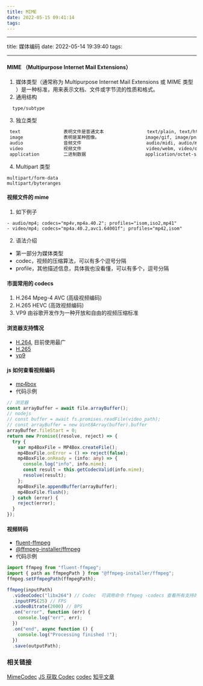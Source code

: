 ```yaml
---
title: MIME
date: 2022-05-15 09:41:14
tags:
---
```


---

title: 媒体编码
date: 2022-05-14 19:39:40
tags:

---

#### MIME （Multipurpose Internet Mail Extensions）

1. 媒体类型（通常称为 Multipurpose Internet Mail Extensions 或 MIME 类型 ）是一种标准，用来表示文档、文件或字节流的性质和格式。
2. 通用结构

```bash
  type/subtype
```

3.  独立类型

```bash
 text                表明文件是普通文本                text/plain, text/html, text/css, text/javascript
 image               表明是某种图像。                 image/gif, image/png, image/jpeg, image/bmp, image/webp, image/x-icon, image/vnd.microsoft.icon
 audio               音频文件                        audio/midi, audio/mpeg, audio/webm, audio/ogg, audio/wav
 video               视频文件                        video/webm, video/ogg
 application         二进制数据                      application/octet-stream, application/pkcs12, application/vnd.mspowerpoint, application/xhtml+xml, application/xml,  application/pdf
```

4. Multipart 类型

```
multipart/form-data
multipart/byteranges
```

#### 视频文件的 mime

1. 如下例子

```
- audio/mp4; codecs="mp4v,mp4a.40.2"; profiles="isom,iso2,mp41"
- video/mp4; codecs="mp4a.40.2,avc1.64001f"; profiles="mp42,isom"
```

2. 语法介绍

- 第一部分为媒体类型
- codec，视频的压缩算法，可以有多个逗号分隔
- profile，其他描述信息，具体我也没看懂，可以有多个，逗号分隔

#### 市面常用的 codecs

1. H.264 Mpeg-4 AVC (高级视频编码)
2. H.265 HEVC (高效视频编码)
3. VP9 由谷歌开发作为一种开放和自由的视频压缩标准

#### 浏览器支持情况

- [H.264](https://caniuse.com/?search=H.264), 目前使用最广
- [H.265](https://caniuse.com/?search=H.265)
- [vp9](https://caniuse.com/?search=VP9)

#### js 如何查看视频编码

- [mp4box](https://github.com/gpac/mp4box.js)
- 代码示例

```typescript
// 浏览器
const arrayBuffer = await file.arrayBuffer();
// nodejs
// const buffer = await fs.promises.readFile(video_path);
// const arrayBuffer = new Uint8Array(buffer).buffer
arrayBuffer.fileStart = 0;
return new Promise((resolve, reject) => {
  try {
    var mp4BoxFile = MP4Box.createFile();
    mp4BoxFile.onError = () => reject(false);
    mp4BoxFile.onReady = (info: any) => {
      console.log("info", info.mime);
      const result = this.getCodecValid(info.mime);
      resolve(result);
    };
    mp4BoxFile.appendBuffer(arrayBuffer);
    mp4BoxFile.flush();
  } catch (error) {
    reject(error);
  }
});
```

#### 视频转码

- [fluent-ffmpeg](https://github.com/fluent-ffmpeg/node-fluent-ffmpeg)
- [@ffmpeg-installer/ffmpeg](https://github.com/kribblo/node-ffmpeg-installer)
- 代码示例

```typescript
import ffmpeg from "fluent-ffmpeg";
import { path as ffmpegPath } from "@ffmpeg-installer/ffmpeg";
ffmpeg.setFfmpegPath(ffmpegPath);

ffmpeg(inputPath)
  .videoCodec("libx264") // Codec  可调用命令 ffmpeg -codecs 查看所有支持的格式
  .inputFPS(25) // FPS
  .videoBitrate(2000) // BPS
  .on("error", function (err) {
    console.log("err", err);
  })
  .on("end", async function () {
    console.log("Processing finished !");
  })
  .save(outputPath);
```

### 相关链接

[MimeCodec](https://www.jackpu.com/web-video-mimetype-jiu-jing-dai-biao-shi-yao-yi-si/)
[JS 获取 Codec](https://www.jackpu.com/shi-yong-js-huo-qu-shi-pin-codec/)
[codec](https://datatracker.ietf.org/doc/html/rfc6381#section-3.3)
[知乎文章](https://zhuanlan.zhihu.com/p/71928833)
